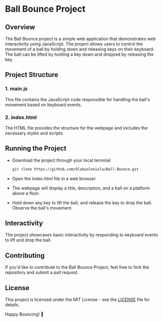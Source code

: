 # Ball Bounce Project

## Overview
The Ball Bounce project is a simple web application that demonstrates web interactivity using JavaScript. The project allows users to control the movement of a ball by holding down and releasing keys on their keyboard. The ball can be lifted by holding a key down and dropped by releasing the key.

## Project Structure

### 1. main.js
This file contains the JavaScript code responsible for handling the ball's movement based on keyboard events.

### 2. index.html
The HTML file provides the structure for the webpage and includes the necessary styles and scripts.

## Running the Project
- Download the project through your local terminal
    ```bash
    git clone https://github.com/Olakunleniola/Ball-Bounce.git
    ```
+ Open the index.html file in a web browser.
- The webpage will display a title, description, and a ball on a platform above a floor.
+ Hold down any key to lift the ball, and release the key to drop the ball. Observe the ball's movement.

## Interactivity
The project showcases basic interactivity by responding to keyboard events to lift and drop the ball.

## Contributing
If you'd like to contribute to the Ball Bounce Project, feel free to fork the repository and submit a pull request.

## License
This project is licensed under the MIT License - see the [LICENSE]() file for details.

Happy Bouncing! 🏀






